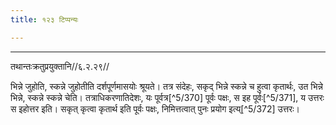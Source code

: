```yaml
---
title: १२३ टिप्पन्यः

---
```


[^5/369]: Tait.S. 2.2.5.4

____________________________________________


तथान्तःक्रतुप्रयुक्तानि//६.२.२९//

भिन्ने जुहोति, स्कन्ने जुहोतीति दर्शपूर्णमासयोः श्रूयते। तत्र संदेहः, सकृद् भिन्ने स्कन्ने च हुत्वा कृतार्थः, उत भिन्ने भिन्ने, स्कन्ने स्कन्ने चेति। तत्राधिकरणातिदेशः, यः पूर्वत्र[^5/370] पूर्वः पक्षः, स इह पूर्वः[^5/371], य उत्तरः स इहोत्तर इति। सकृत् कृत्वा कृतार्थ इति पूर्वः पक्षः, निमित्तत्वात् पुनः प्रयोग इत्य्[^5/372] उत्तरः।
